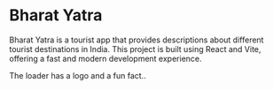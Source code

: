

# Bharat Yatra

Bharat Yatra is a tourist app that provides descriptions about different tourist destinations in India. This project is built using React and Vite, offering a fast and modern development experience.

The loader has a logo and a fun fact..

